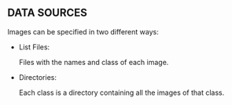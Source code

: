 ## DATA SOURCES

Images can be specified in two different ways:

* List Files:

  Files with the names and class of each image.

* Directories:

  Each class is a directory containing all the images of that class.

